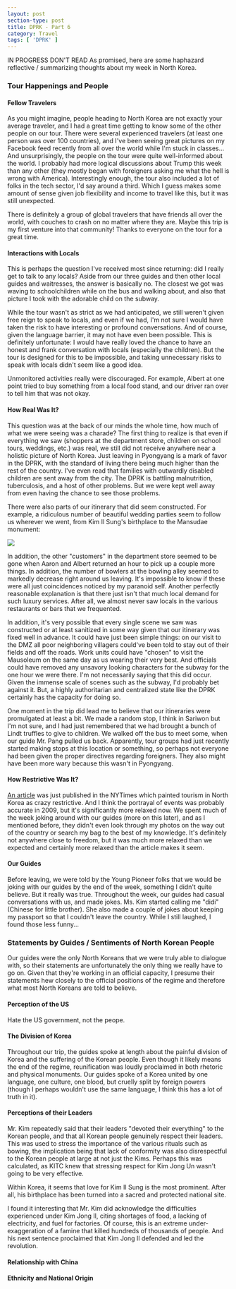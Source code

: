 ```yaml
---
layout: post
section-type: post
title: DPRK - Part 6
category: Travel
tags: [ 'DPRK' ]
---
```


IN PROGRESS DON'T READ
As promised, here are some haphazard reflective / summarizing thoughts about my
week in North Korea.


### Tour Happenings and People

#### Fellow Travelers

As you might imagine, people heading to North Korea are not exactly your
average traveler, and I had a great time getting to know some of the other
people on our tour. There were several experienced travelers (at least one
person was over 100 countries), and I've been seeing great pictures on my
Facebook feed recently from all over the world while I'm stuck in classes...
And unsurprisingly, the people on the tour were quite well-informed
about the world. I probably had more logical discussions about Trump this week
than any other (they mostly began with foreigners asking me what the hell is wrong
with America).
Interestingly enough, the tour also included a lot of folks in the tech sector,
I'd say around a third. Which I guess makes some amount of sense given
job flexibility and income to travel like this, but it was still unexpected.

There is definitely a group of global travelers that have friends
all over the world, with couches to crash on no matter where they are. Maybe
this trip is my first venture into that community! Thanks to everyone on
the tour for a great time.

#### Interactions with Locals

This is perhaps the question I've received most since returning: did I really
get to talk to any locals? Aside from our three guides and then other local guides
and waitresses, the answer is basically no. The closest we got was waving to
schoolchildren while on the bus and walking about, and also that picture I took
with the adorable child on the subway.

While the tour wasn't as strict as we had anticipated, we still weren't given
free reign to speak to locals, and even if we had, I'm not sure I would have
taken the risk to have interesting or profound conversations. And of course,
given the language barrier, it may not have even been possible. This is definitely
unfortunate: I would have really loved the chance to have an honest and frank
conversation with locals (especially the children). But the tour is designed for
this to be impossible, and taking unnecessary risks to speak with locals
didn't seem like a good idea.

Unmonitored activities really were discouraged. For example, Albert at one point
tried to buy something from a local food stand, and our driver ran over to
tell him that was not okay.

#### How Real Was It?

This question was at the back of our minds the whole time, how much of what
we were seeing was a charade? The first thing to realize is that even if
everything we saw (shoppers at the department store, children on school tours,
weddings, etc.) was real, we still did not receive anywhere near a holistic
picture of North Korea. Just leaving in Pyongyang
is a mark of favor in the DPRK, with the standard of living there being much
higher than the rest of the country. I've even read that families with
outwardly disabled children are sent away from the city. The DPRK is battling
malnutrition, tuberculosis, and a host of other problems. But we were kept
well away from even having the chance to see those problems.

There were also parts of our itinerary that did seem constructed. For example,
a ridiculous number of beautiful wedding parties seem to follow us wherever we
went, from Kim Il Sung's birthplace to the Mansudae monument:

![](https://dl.dropboxusercontent.com/s/lcomdn81dfk5nbm/IMG_20160316_234823.jpg?dl=0)

In addition, the other "customers" in the department store seemed to be gone
when Aaron and Albert returned an hour to pick up a couple more things.
In addition, the number of bowlers at the bowling alley seemed to markedly
decrease right around us leaving. It's impossible to know if these were all
just coincidences noticed by my paranoid self. Another perfectly reasonable
explanation is that there just isn't that much local demand for such luxury
services. After all, we almost never saw locals in the various restaurants
or bars that we frequented.

In addition, it's very possible that every single scene we saw was constructed
or at least sanitized in some way given that our itinerary was fixed well
in advance. It could have just been simple things: on our visit to the DMZ
all poor neighboring villagers could've been told to stay out of their fields
and off the roads. Work units could have "chosen" to visit the Mausoleum
on the same day as us wearing their very best. And officials could have
removed any unsavory looking characters for the subway for the one hour we
were there. I'm not necessarily saying that this did occur. Given the
immense scale of scenes such as the subway, I'd probably bet against it.
But, a highly authoritarian and centralized state like the DPRK certainly
has the capacity for doing so.

One moment in the trip did lead me to believe that our itineraries were
promulgated at least a bit. We made a random stop, I think in Sariwon but
I'm not sure, 
and I had just remembered that we had brought a bunch of Lindt truffles to
give to children. We walked off the bus to meet some, when our guide
Mr. Pang pulled us back. Apparently, tour groups had just recently started
making stops at this location or something, so perhaps not everyone had been
given the proper directives regarding foreigners. They also might have
been more wary because this wasn't in Pyongyang.

#### How Restrictive Was It? 

[An article](http://www.nytimes.com/2016/03/27/opinion/sunday/please-cancel-your-vacation-to-north-korea.html)
was just published in the NYTimes which painted tourism in North Korea
as crazy restrictive. And I think the portrayal of events was probably
accurate in 2009, but it's significantly more relaxed now. We spent much
of the week joking around with our guides (more on this later), and as I
mentioned before, they didn't even look through my photos on the way out
of the country or search my bag to the best of my knowledge. It's definitely
not anywhere close to freedom, but it was much more relaxed than we expected
and certainly more relaxed than the article makes it seem. 

#### Our Guides

Before leaving, we were told by the Young Pioneer folks that we would
be joking with our guides by the end of the week, something I didn't
quite believe. But it really was true. Throughout the week, our guides
had casual conversations with us, and made jokes. Ms. Kim started
calling me "didi" (Chinese for little brother).
She also made a couple of jokes about
keeping my passport so that I couldn't leave the country. While I still
laughed, I found those less funny...

### Statements by Guides / Sentiments of North Korean People

Our guides were the only North Koreans that we were truly able to dialogue with, so
their statements are unfortunately the only thing we really have to go on.
Given that they're working in an official capacity, I presume their statements hew
closely to the official positions of the regime and therefore what most North
Koreans are told to believe.

#### Perception of the US

Hate the US government, not the peope.

#### The Division of Korea

Throughout our trip, the guides spoke at length about the painful division of
Korea and the suffering of the Korean people. Even though it likely means the end
of the regime, reunification was loudly proclaimed in both rhetoric and physical
monuments. Our guides spoke of a Korea united by one language, one culture, one blood,
but cruelly split by foreign powers (though I perhaps wouldn't use the same
language, I think this has a lot of truth in it).

#### Perceptions of their Leaders

Mr. Kim repeatedly said that their leaders "devoted their everything" to the
Korean people, and that all Korean people genuinely respect their leaders.
This was used to stress the importance of the various rituals such as bowing,
the implication being that lack of conformity was also disrespectful to the Korean
people at large at not just the Kims. Perhaps this was calculated, as KITC
knew that stressing respect for Kim Jong Un wasn't going to be very effective.

Within Korea, it seems that love for Kim Il Sung is the most prominent. After all,
his birthplace has been turned into a sacred and protected national site. 

I found it interesting that Mr. Kim did acknowledge the difficulties experienced
under Kim Jong Il, citing shortages of food, a lacking of electricity, and
fuel for factories. Of course, this is an extreme under-exaggeration of a famine
that killed hundreds of thousands of people. And his next sentence proclaimed that
Kim Jong Il defended and led the revolution.

#### Relationship with China

#### Ethnicity and National Origin